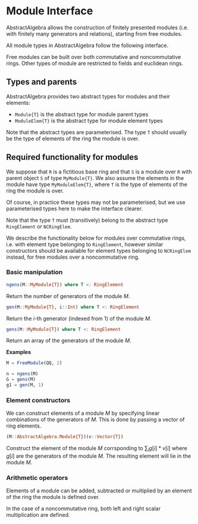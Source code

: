 # Module Interface

AbstractAlgebra allows the construction of finitely presented modules (i.e.
with finitely many generators and relations), starting from free modules.

All module types in AbstractAlgebra follow the following interface.

Free modules can be built over both commutative and noncommutative rings. Other
types of module are restricted to fields and euclidean rings.

## Types and parents

AbstractAlgebra provides two abstract types for modules and their elements:

  * `Module{T}` is the abstract type for module parent types
  * `ModuleElem{T}` is the abstract type for module element types

Note that the abstract types are parameterised. The type `T` should usually be the type
of elements of the ring the module is over.

## Required functionality for modules

We suppose that `R` is a fictitious base ring and that `S` is a module over `R` with
parent object `S` of type `MyModule{T}`. We also assume the elements in the module have
type `MyModuleElem{T}`, where `T` is the type of elements of the ring the module is
over.

Of course, in practice these types may not be parameterised, but we use parameterised
types here to make the interface clearer.

Note that the type `T` must (transitively) belong to the abstract type `RingElement`
or `NCRingElem`.

We describe the functionality below for modules over commutative rings, i.e. with
element type belonging to `RingElement`, however similar constructors should be
available for element types belonging to `NCRingElem` instead, for free modules over
a noncommutative ring.

### Basic manipulation

```julia
ngens(M::MyModule{T}) where T <: RingElement
```

Return the number of generators of the module $M$.

```julia
gen(M::MyModule{T}, i::Int) where T <: RingElement
```

Return the $i$-th generator (indexed from $1$) of the module $M$.

```julia
gens(M::MyModule{T}) where T <: RingElement
```

Return an array of the generators of the module $M$.

**Examples**

```julia
M = FreeModule(QQ, 2)

n = ngens(M)
G = gens(M)
g1 = gen(M, 1)
```

### Element constructors

We can construct elements of a module $M$ by specifying linear combinations
of the generators of $M$. This is done by passing a vector of ring elements.

```julia
(M::AbstractAlgebra.Module{T})(v::Vector{T})
```

Construct the element of the module $M$ corrsponding to $\sum_i g[i]*v[i]$
where $g[i]$ are the generators of the module $M$. The resulting element
will lie in the module $M$.

### Arithmetic operators

Elements of a module can be added, subtracted or multiplied by an element of
the ring the module is defined over.

In the case of a noncommutative ring, both left and right scalar multiplication
are defined.

